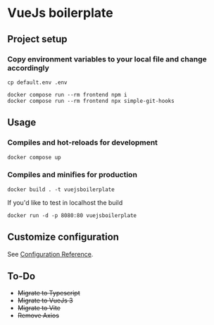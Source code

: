 # VueJs boilerplate

## Project setup

### Copy environment variables to your local file and change accordingly

```
cp default.env .env
```

```
docker compose run --rm frontend npm i
docker compose run --rm frontend npx simple-git-hooks
```

## Usage 

### Compiles and hot-reloads for development

```
docker compose up
```

### Compiles and minifies for production

```
docker build . -t vuejsboilerplate
```

If you'd like to test in localhost the build

```
docker run -d -p 8080:80 vuejsboilerplate
```

## Customize configuration

See [Configuration Reference](https://vitejs.dev/config/).

## To-Do

-   ~~Migrate to Typescript~~
-   ~~Migrate to VueJs 3~~
-   ~~Migrate to Vite~~
-   ~~Remove Axios~~
